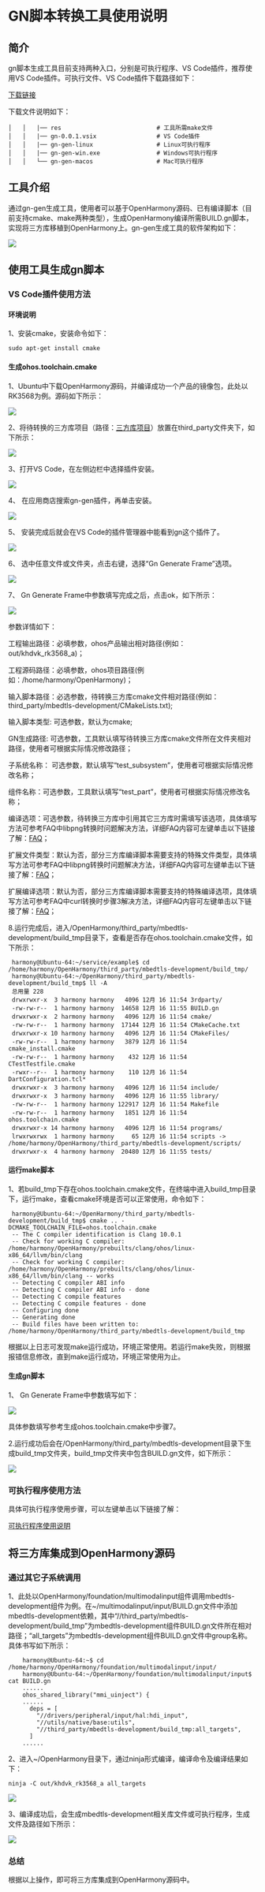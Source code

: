 # GN脚本转换工具使用说明

## 简介

gn脚本生成工具目前支持两种入口，分别是可执行程序、VS Code插件，推荐使用VS Code插件。可执行文件、VS Code插件下载路径如下：

[下载链接](http://ftpkaihongdigi.i234.me:5000/fsdownload/1OjtRhtGf/gn-gen-0.0.1)

下载文件说明如下：

	│   │   |── res                           # 工具所需make文件
	│   │   |── gn-0.0.1.vsix                 # VS Code插件
	│   │   |── gn-gen-linux                  # Linux可执行程序 
	│   │   |── gn-gen-win.exe                # Windows可执行程序    
	│   │   └── gn-gen-macos                  # Mac可执行程序                

## 工具介绍

通过gn-gen生成工具，使用者可以基于OpenHarmony源码、已有编译脚本（目前支持cmake、make两种类型），生成OpenHarmony编译所需BUILD.gn脚本，实现将三方库移植到OpenHarmony上。gn-gen生成工具的软件架构如下：

![](./../../figures/gn_framework.png)

## 使用工具生成gn脚本

### VS Code插件使用方法

#### 环境说明

1、安装cmake，安装命令如下：

	sudo apt-get install cmake

#### 生成ohos.toolchain.cmake

1、Ubuntu中下载OpenHarmony源码，并编译成功一个产品的镜像包，此处以RK3568为例。源码如下所示：

![](./../../figures/pic-openharmony.png)

2、将待转换的三方库项目（路径：[三方库项目](https://gitee.com/openharmony/third_party_mbedtls)）放置在third_party文件夹下，如下所示：

![](./../../figures/pic-mbedtls-development.png)

3、打开VS Code，在左侧边栏中选择插件安装。

![](./../../figures/pic-plug-in-search.png)

4、 在应用商店搜索gn-gen插件，再单击安装。

![](./../../figures/pic-plug-in-select.png)

5、 安装完成后就会在VS Code的插件管理器中能看到gn这个插件了。

![](./../../figures/pic-plug-in-gn.png)

6、 选中任意文件或文件夹，点击右键，选择“Gn Generate Frame”选项。

![](./../../figures/pic-plug-in-gn-c++.png)

7、 Gn Generate Frame中参数填写完成之后，点击ok，如下所示：

![](./../../figures/pic-gn-frame.png)

参数详情如下：

工程输出路径：必填参数，ohos产品输出相对路径(例如：out/khdvk_rk3568_a)；

工程源码路径：必填参数，ohos项目路径(例如：/home/harmony/OpenHarmony)；

输入脚本路径：必选参数，待转换三方库cmake文件相对路径(例如：third_party/mbedtls-development/CMakeLists.txt);

输入脚本类型: 可选参数，默认为cmake;

GN生成路径: 可选参数，工具默认填写待转换三方库cmake文件所在文件夹相对路径，使用者可根据实际情况修改路径；

子系统名称： 可选参数，默认填写“test_subsystem”，使用者可根据实际情况修改名称；

组件名称：可选参数，工具默认填写“test_part”，使用者可根据实际情况修改名称；

编译选项：可选参数，待转换三方库中引用其它三方库时需填写该选项，具体填写方法可参考FAQ中libpng转换时问题解决方法，详细FAQ内容可左键单击以下链接了解：[FAQ](https://gitee.com/openharmony/napi_generator/blob/master/hdc/gn/FAQ.md)；

扩展文件类型：默认为否，部分三方库编译脚本需要支持的特殊文件类型，具体填写方法可参考FAQ中libpng转换时问题解决方法，详细FAQ内容可左键单击以下链接了解：[FAQ](https://gitee.com/openharmony/napi_generator/blob/master/hdc/gn/FAQ.md)；

扩展编译选项：默认为否，部分三方库编译脚本需要支持的特殊编译选项，具体填写方法可参考FAQ中curl转换时步骤3解决方法，详细FAQ内容可左键单击以下链接了解：[FAQ](https://gitee.com/openharmony/napi_generator/blob/master/hdc/gn/FAQ.md)；

8.运行完成后，进入/OpenHarmony/third_party/mbedtls-development/build_tmp目录下，查看是否存在ohos.toolchain.cmake文件，如下所示：

	 harmony@Ubuntu-64:~/service/example$ cd /home/harmony/OpenHarmony/third_party/mbedtls-development/build_tmp/
	 harmony@Ubuntu-64:~/OpenHarmony/third_party/mbedtls-development/build_tmp$ ll -A
	 总用量 228
	 drwxrwxr-x  3 harmony harmony   4096 12月 16 11:54 3rdparty/
	 -rw-rw-r--  1 harmony harmony  14658 12月 16 11:55 BUILD.gn
	 drwxrwxr-x  2 harmony harmony   4096 12月 16 11:54 cmake/
	 -rw-rw-r--  1 harmony harmony  17144 12月 16 11:54 CMakeCache.txt
	 drwxrwxr-x 10 harmony harmony   4096 12月 16 11:54 CMakeFiles/
	 -rw-rw-r--  1 harmony harmony   3879 12月 16 11:54 cmake_install.cmake
	 -rw-rw-r--  1 harmony harmony    432 12月 16 11:54 CTestTestfile.cmake
	 -rwxr--r--  1 harmony harmony    110 12月 16 11:54 DartConfiguration.tcl*
	 drwxrwxr-x  3 harmony harmony   4096 12月 16 11:54 include/
	 drwxrwxr-x  3 harmony harmony   4096 12月 16 11:55 library/
	 -rw-rw-r--  1 harmony harmony 122917 12月 16 11:54 Makefile
	 -rw-rw-r--  1 harmony harmony   1851 12月 16 11:54 ohos.toolchain.cmake
	 drwxrwxr-x 14 harmony harmony   4096 12月 16 11:54 programs/
	 lrwxrwxrwx  1 harmony harmony     65 12月 16 11:54 scripts -> /home/harmony/OpenHarmony/third_party/mbedtls-development/scripts/
	 drwxrwxr-x  4 harmony harmony  20480 12月 16 11:55 tests/

#### 运行make脚本

1、若build_tmp下存在ohos.toolchain.cmake文件，在终端中进入build_tmp目录下，运行make，查看cmake环境是否可以正常使用，命令如下：

	 harmony@Ubuntu-64:~/OpenHarmony/third_party/mbedtls-development/build_tmp$ cmake .. -DCMAKE_TOOLCHAIN_FILE=ohos.toolchain.cmake
	 -- The C compiler identification is Clang 10.0.1
	 -- Check for working C compiler: /home/harmony/OpenHarmony/prebuilts/clang/ohos/linux-x86_64/llvm/bin/clang
	 -- Check for working C compiler: /home/harmony/OpenHarmony/prebuilts/clang/ohos/linux-x86_64/llvm/bin/clang -- works
	 -- Detecting C compiler ABI info
	 -- Detecting C compiler ABI info - done
	 -- Detecting C compile features
	 -- Detecting C compile features - done
	 -- Configuring done
	 -- Generating done
	 -- Build files have been written to: /home/harmony/OpenHarmony/third_party/mbedtls-development/build_tmp

根据以上日志可发现make运行成功，环境正常使用。若运行make失败，则根据报错信息修改，直到make运行成功，环境正常使用为止。

#### 生成gn脚本

1、 Gn Generate Frame中参数填写如下：

![](./../../figures/pic-gn-frame.png)

具体参数填写参考生成ohos.toolchain.cmake中步骤7。

2.运行成功后会在/OpenHarmony/third_party/mbedtls-development目录下生成build_tmp文件夹，build_tmp文件夹中包含BUILD.gn文件，如下所示：

![](./../../figures/pic-build-tmp.png)

### 可执行程序使用方法

具体可执行程序使用步骤，可以左键单击以下链接了解：

[可执行程序使用说明](https://gitee.com/openharmony/napi_generator/blob/master/hdc/gn/docs/INSTRUCTION_ZH.md)

## 将三方库集成到OpenHarmony源码

### 通过其它子系统调用

1、此处以OpenHarmony/foundation/multimodalinput组件调用mbedtls-development组件为例。在~/multimodalinput/input/BUILD.gn文件中添加mbedtls-development依赖，其中“//third_party/mbedtls-development/build_tmp”为mbedtls-development组件BUILD.gn文件所在相对路径；“all_targets”为mbedtls-development组件BUILD.gn文件中group名称。具体书写如下所示：

```
	harmony@Ubuntu-64:~$ cd /home/harmony/OpenHarmony/foundation/multimodalinput/input/
	harmony@Ubuntu-64:~/OpenHarmony/foundation/multimodalinput/input$ cat BUILD.gn 
	......
	ohos_shared_library("mmi_uinject") {
	......
  	  deps = [
    	"//drivers/peripheral/input/hal:hdi_input",
    	"//utils/native/base:utils",
    	"//third_party/mbedtls-development/build_tmp:all_targets",
  	  ]
	......
```


2、进入~/OpenHarmony目录下，通过ninja形式编译，编译命令及编译结果如下：

	ninja -C out/khdvk_rk3568_a all_targets

![](./../../figures/ninja_build_success.png)

3、编译成功后，会生成mbedtls-development相关库文件或可执行程序，生成文件及路径如下所示：

![](./../../figures/generate_file.png)

### 总结    

根据以上操作，即可将三方库集成到OpenHarmony源码中。

